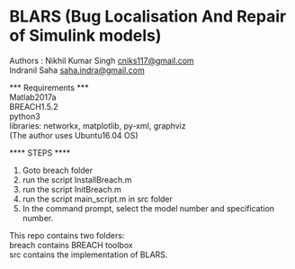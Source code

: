 # BLARS (**B**ug **L**ocalisation **A**nd **R**epair of **S**imulink models)
Authors : Nikhil Kumar Singh cniks117@gmail.com  
          Indranil Saha saha.indra@gmail.com  
  
*** Requirements ***  
Matlab2017a  
BREACH1.5.2  
python3  
libraries: networkx, matplotlib, py-xml, graphviz  
(The author uses Ubuntu16.04 OS)  


**** STEPS ****  
1. Goto breach folder  
2. run the script InstallBreach.m  
3. run the script InitBreach.m  
4. run the script main_script.m in src folder  
5. In the command prompt, select the model number and
specification number.  

  
This repo contains two folders:  
breach contains BREACH toolbox  
src contains the implementation of BLARS.  
